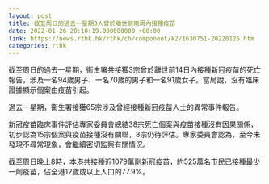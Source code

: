 ```yaml
---
layout: post
title: 截至周日的過去一星期3人曾於離世前兩周內接種疫苗
date: 2022-01-26 20:10:19.000000000 +08:00
link: https://news.rthk.hk/rthk/ch/component/k2/1630751-20220126.htm
categories: rthk
---
```


截至周日的過去一星期，衞生署共接獲3宗曾於離世前14日內接種新冠疫苗的死亡報告，涉及一名94歲男子、一名70歲的男子和一名91歲女子。當局說，沒有臨床證據顯示個案由疫苗引起。

過去一星期，衞生署接獲65宗涉及曾經接種新冠疫苗人士的異常事件報告。

新冠疫苗臨床事件評估專家委員會總結38宗死亡個案與疫苗接種沒有因果關係，初步認為15宗個案與疫苗接種沒有關聯，8宗仍待評估。專家委員會認為，至今未發現不尋常現象，會繼續密切監察有關情況。

截至周日晚上8時，本港共接種近1079萬劑新冠疫苗，約525萬名市民已接種最少一劑疫苗，佔全港12歲或以上人口的77.9%。

